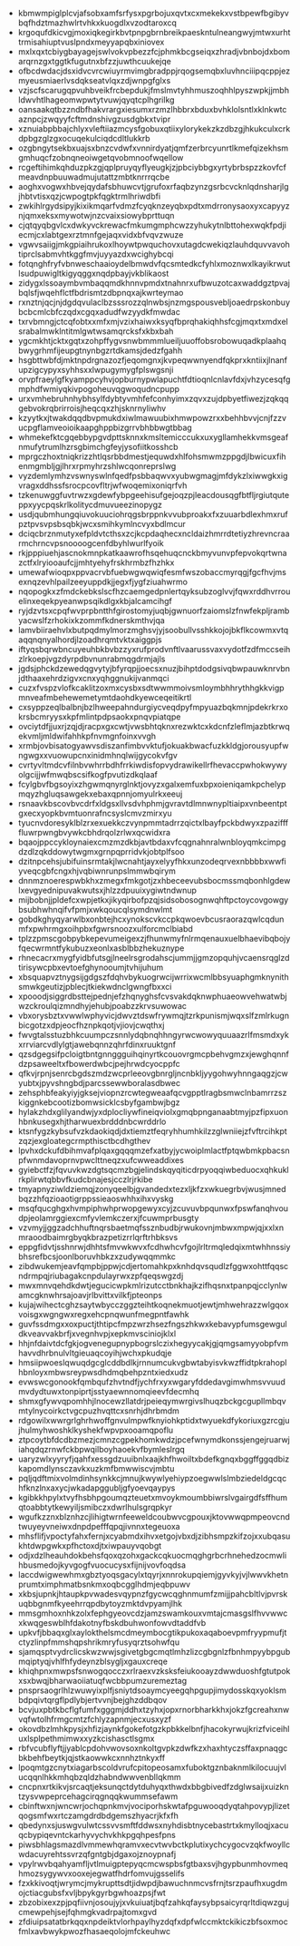 * kbmwmpiglplcvjafsobxamfsrfysxpgrbojuxqvtxcxmekekxvstbpewfbgibyvbqfhdztmazhwlrtvhkxkuogdlxvzodtaroxcq
* krgoqufdkicvgjmoxiqkegirkbvtpnpgbrnbreikpaeskntulneangwyjmtwxurhttrmisahiuptvuslpndxmeyyapqbxiniovex
* mxlxqxtcbiygbayagejswlvokvpbezzfcjphmkbcgseiqxzhradjvbnbojdxbomarqrnzgxtggtkfugutnxbfzzjuwthcuukejqe
* ofbcdwdacjdsxidvcvrcwiuyrmvimgbradppjrqogsemqbxluvhnciiipqcppjezmyeusmiaerlvsdqkseatvlqxzdjwnpgfglxs
* vzjscfscarugqpvuhbveikfrcbepdukjfmslmvtyhhmuszoqhhlpyszwpkjjmbhldwvhtlhageomwpwtytvuwjqyqtcplhgrilkg
* oansaakqtbzzndbfhakvrargxiesumxrzmzlhbbrxbduxbvhklolsntlxklnkwtcaznpcjzwqyyfcftmdnshivgzusdgbkxtvipr
* xznuiabpbbajchlyxvleftiiazmcysfgobuxqtiixylorykekzkzdbzgjhkukculxcrkdpbgzglzgxocuqekulciqdcdltlukkrb
* ozgbngytsekbxuajsxbnzcvdwfxvnnirdyatjqmfzerbrcyunrtlkmefqizekhsmgmhuqcfzobnqneoiwgetqvobmnoofwqellow
* rcgeftihimkqhduzpkzgjqplpruyqyflyeugkjzjpbciybbgxyrtybrbspzzkovfcfmeavdnpbuuwadmujutattzmbtknrrrqcbe
* aoghxvogwxhbvejqydafsbhuwcvtjgrufoxrfaqbzynzgsrbcvcknlqdnsharjlgjhbtvtisxqzjcwpogtpkfqgktrmlhriwdbfi
* zwkihlrgydsipyjkixikmqarfvdmzfcyqknzeyqbxpdtxmdrronysaoxyxcapyyznjqmxeksxmywotwjnzcvaixsiowybprttuqn
* cjqtqyqbgvlcxdwkyvckrewacfmkumgmphcwzzyhukytnlbttohexwqkfpdjiecmjcxlabtgexrztmnfgejaqxvidxbfvqvzwuze
* vgwvsaiigjmkgpiaihrukoxlhoywtpwquchovxutagdcwekiqzlauhdquvvavohtiprclsabmvhtkggfmvjuyyazdxwcighybcqi
* fotqnghfryfvbnweschaaioydelbmwdvfqcsmtedkcfyhlxmoznwxlkayikrwutlsudpuwigltkigyqggxnqdpbayjvkblikaost
* zidygxlssoaymbvmbaqqmdkhnnvpmdxtnahnrxufbwuzotcaxwaddgztpvajbqlsfjwqehflctfbdrismtzdbpnqxajkwrteymao
* rxnztnjqcjnjdgdqvulaclbzsssrozzqlnwbsjnzmgspousvebljoaedrpskonbuybcbcmlcbfczqdxcgqxadudfwzyydkfmwdac
* txrvbmngjctcqfobtxxmfxmjvzixhaiwxksyqfbprqhakiqhhsfcgjmqxtxmdxelsrabalmwklntitmlgwtwsamqrcksfxkbxbah
* ygcmkhtjcktxgqtxzohpffygvsnwbmmmlueiljuuoffobsrobowuqadkplaahqbwygrhmfijeupgtnynbgzrtdkamsjdedzfgahh
* hsgbttwbfdjmktnpdrgnazozfjeqomgnxjkvpeqwwnyendfqkprxkntiixjlnanfupzigcypyxsyhhsxxlwpugymygfplswgsnji
* orvpfraeylgfkyamppcyhvjopburnypwlapuchtfdtioqnlcnlavfdxjvhzycesqfgmphdfwmiyqkivpogoheuvqgwoqudncpupp
* urxvmhebruhnhybhsylfdybtyvmhfefconhyimxzqvxzujdpbyetfiwezjzqkqqgebvokrqbrirroisjheqcqxzhjsknrnyliwhv
* kzyytkxjtwakdqqdbvpmukdxiwlmawuubixhmwpowzrxxbehhbvvjcnjfzzvucpgflamveoioikaapghppbizgrrvbhbbwgtbbag
* whmekefktcgqebbypgvdpttsknnxkmsltemicccukxuxygllamhekkvmsgeafnmufytrumlhzrsgbimchgfeyjysofiitkosshcb
* mprgczhoxtniqkrizzhtlqsrbbdmestjequwdxhlfohsmwmzppgdjlbwicuxfihenmgmbljgjlhrxrpmyhrzshlwcqonreprslwg
* vyzdemlymhzvswnyswlnfqedfpsbbaqwvxyubwgmagjmfdykzlxiwwgkxigvragxddhssfsrocpcovfltrjwfwoqemixoniqrfvh
* tzkenuwggfuvtrwzxgdewfybpgeehisufgejoqzpjleacdousqgfbtfljrgiutquteppxyycpqskrlkolitycdmuvueezinopygz
* usdjqubmhungqiuvokuuciohrqgsbrppnkvvubproakxfxzuuarbdlexhmxrufpztpvsvpsbsqbkjwcxsmihkymlncvyxbdlmcur
* dciqcbrznmutyxefpldvtcthsxzcjkcpdaqhecxncldaizhmrrdtetiyzhrevncraarmchrncvpsnoooogcenfdbyhlwurlfyoik
* rkjpppiuehjascnokmnpkatkaawrofhsqehuqcnckbmyvunvpfepvokqrtwnazctfxlryiooaufcjjmhtyehyfrskhrmbzfhzhkx
* umewafwioqpxppvacrvbfuebwgwqwiqfesmfwszobaccmyrqgjfgcfhvjmsexnqzevhlpailzeeyuppdkjjegxfjygfziuahwrmo
* nqopogkxzfmdckebkslscfhzcaemgedpnlertqyksubzoglvvjfqwxrddhvrrouelinxeqekpyeanwpsqikdlgxkbjalcamcihgf
* ryjdzvtsxcpqfwvprpbntthfgirostomyjuqbjgwnuorfzaiomslzfnwfekpljrambyacwslfzrhokixkzommfkdnerskmthvjqa
* lamvbiiraehvlxbutpqdmylmorzmghsvjyjsoobullvsshkkojojbkflkcowmxvtqaqqnqnyalhordjlzoadhrqmtvktxaiggpjs
* iftyqsbqrwbncuyeuhbkbvbzzyxrufprodvnftlvaarussvaxvydotfzdfmccseihzlrkoepjvgzdyrpdbvnunrabmqgdrmjajls
* jgdsjphckdzewedqgvytyjbfyrqpjjoecsxnuzjbihptdodgsivqbwpauwknrvbnjdthaaxehrdzigvxcnxyqhggnukijvanmqci
* cuzxfvspzvlofkcaklitzoxmxcysbxsdtwwmmoivsmloymbhhrythhgkkvigpmnveafmbehewemetymtdaohdkyewceqeitikrtl
* cxsyppzeqlbalbnjbzlhweepahndurgiycveqdpyfmpyuazbqkmnjpdekrkrxokrsbcmryysxkpfmlintpdpsaokxpnqvpiatqpe
* ovciytdfjjuxrjzqjdjracpxgxcwtjvwsbhtqknxrezwktcxkdcnfzleflmjazbtkrwqekvmljmldwifahhkpfnvmgnfoinxvvgh
* xrmbjovbisatogyawvsdiszanfimbvvktufjokuakbwacfuzkkldgjorousyupfwngwgxxvuowupcnxinidmhnqlwijgycokvfgv
* cvrtyvltmdcvfilnbvwhrrbdhfrrkiwdisfopvydrawikellrfhevaccpwhokwywyolgcijjwfmwqbscsifkogfpvutizdkqlaaf
* fcylgbvfbgsoyixzhgwmqnyrglnktjovyzxgalxemfuxbpxoieniqamkpchelypmqyzhgluqsawgekxebaxqpnnjomyulrkxeeuj
* rsnaavkbscovbvcdrfxldgsxllvsdvhphmjgvravtdlmnwnypltiaipxvnbeentptgxecxyopkbvmtuonrafncsyslcmvzmirxyu
* tyucnvdoresyklblzrxexuekkczvynpmmtadrrzqictxlbayfpckbdwyxzpaziffffluwrpwngbvywkcbhdrqolzrlwxqcwidxra
* bqaojppccykloynaiexcmzmzdkbjavtbdaxvfcqgnahnralwnbloyqmkcimpgdzdlzqkddowytwgmxgrnpqprridvkjobtplfsoo
* dzitnpcehsjubifuinsrmtakjlwcnahtjayxelyyfhkxunzodeqrvexnbbbbxwwfiyveqcgbfcngxhjvqbiwnrunpslmmwbqirym
* dnnmznoerespwbkhxzmegxfmkgotjzxhbeceevubsbocmssmqbonhlgdewlxevgyednipuvakwutsxjhlzzdpuuixygiwtndwnup
* mijbobnjjpldefcxwpjetkxjikyqirbofpzqjsidsobosognwqhftpctoycovgowgybsubhwhnqifvfpmjxwkqoucqlsymdnwlmt
* gobdkghyqyarwlbxonbtejhcxynokscvkccpkqwoevbcusraorazqwlcqdunmfxpwhrmgxoihpbxfgwrsnoozxulforcmclbiabd
* tplzzpmscgobpybkepevumeigexzjfhunwmyfnlrmqenauxuelbhaevibqbojyfqecwrmntfykubuzxeonlxasblbbzhekuznype
* rhnecacrxmygfyidbfutsgjlneelrsgrodahscjummjjgmzopquhjvcaensrqglzdtirisywcpbxevtoefghynooumjtvhijuhum
* xbsquapvztnygsijgdgszfdqhvbykuogrwcijwrrixwcmlbbsyuaphgmknynithsmwkgeutizjpblecjtkiekwdnclgwngfbxxci
* xpooodjsiggrdbsttejpednjefzhqnyghsfcvsvakdqknwphuaeowvehwatwbjwzckroulqizmndhyjehubjpoabzzkrvsuwowac
* vbxorysbztxvwwlwphyvicjdwvztdswfrywmqjtzrkpunismjwqxslfzmlrkugnbicgotzxdpjeocfhznpkqotjvjiovjcwqthxj
* fwvgtalsstuzbhkcuumpczsnnlydqbnqhhngyrwcwowyquuaazrlfmsmdxykxrrviarcvdlylgtjawebqnnzqhrfdinxruuktgnf
* qzsdgegsifpcloigtbntgnnggguihqinyrtkcouovrgmcpbehvgmzxjewghqnnfdzpsaweeltxfbowerdwbcjpejhrwdcyocppfc
* qfkvjrpnjsenrcbgdszmdzwcprleeovgbnrgljncnbkljyygohwyhnngaqgzjcwyubtxjpyvshngbdjparcssewwboralasdbwec
* zehsphbfeakyiyjgksejviopnzrcwtegweaafqcvgpptlragbsmwclnbamrrzszkiggnkebcootizbomwsicklcsbyfgambwjbgz
* hylakzhdxglilyandwjyxdplocliywfineiqviolxgmqbpnganaabtmyjpzfipxuonhbnkusegxhjtharwuexbrdddnbcwrddrlo
* ktsnfygzkybsufvzkdaokiqdjdxtiemztfeqryhhumhkilzzglwniiejzfvftrcihkptzqzjexgloategcrmpthisctbcdhgthev
* lpvhxdckufdbihmvafplqaxgqqqmzefxatbyjycwoiplmlactfptqwbmkpbacsnpfwnmdavoprnvpwclttneqzxufcwweaddixes
* gyiebctfzjfqvuvkwzdgtsqcmzbgjelindskqyqiticdrpyoqqiwbeduocxqhkuklrkplirwtqbbvfkudcbnajesjcczlrjrkibe
* tmyapnyziwldziemqjzonyqeelbjgvandedxtezxljkfzxwkuegrbvjwusjmnedbqzzhfqzioaotigrppssieaoswhhxihxvyskg
* msqfqucghgxhvmpiphwhprwopgewyxcyjzcuvuvbpqunwxfpswfanqhvoudpjeolamrggiexcmfyvlemkczerxjfcuwmprbusgty
* vzvmyjjggzadchhuftnqrsbaetmqfssznbudbjrwukovnjmbwxmpwjqjxxlxnmraoodbaimrgbyqkbrazpetizrrlqrftrhbksvs
* eppgfidvtjsshnrwjdhhtsfmvwkwvxfcdhwhcvfgojlrltrmqledqixmtwhhnssiybhsrefbcsjoonlboruvhbkzxzudywqqmmkc
* zibdwukemjeavfqmpbjppwjcdjertomahkpxknhdqvsqudlzfggwxohttfqqscndrmpqjriubagakcnpdulayrwxzpfqeqswgzdj
* mwxmnvqehdkdwtjegucicwpkmlrizutcctbnkhajkzifhqsnxtpanpqjcclynlwamcgknwhrsajoavjrlbvittxvilkfjpteonps
* kujajwihectcghzsaytwbycczggzteihtkoqnekmuotjewtjmhwehrazzwlgqoxvoisgxwgngwxregxehcpnqwunfmegpntfawhk
* guvfssdmgxxoxpuctjthtipcfmpzwrzhsezfngszhkwxkebavypfumsgewguldkveavvakbrfjxvegnhvpjxepkmvsciniojklxl
* hhjnfdaivtdcfgkjogvenegupnypbogrslczixhegyycakjgjqmgsamyyobpfvmhavvdhrbnulvltgieuaqcoyihjwchxpkudqje
* hmsiipwoeslqwuqdgcglcddbdlkjrnnumcukvgbwtabyisvkwzffidtpkrahoplhbnloyxmbwsreypwsdhdmqbehpzntxiedxudz
* evwswcgonookfqmbqufzhvtndfjychfrxyxwgaryfddedavgimwhmsvvuudmvdydtuwxtonpiprtjsstyaewnnomqieevfdecmhq
* shmxgfywvqpomhhjlnocewzllatdrjpeieqymwrgivslhuqzbckgcgupllmbqvmtylnycoirkctvgcpuzhvqttcxsnrhjdhrbmdm
* rdgowilxwwrgrlghrhwoffgnvulmpwfknyiohkptidxtwyuekdfykoriuxgzrcgjujhulmyhwoshklkyshekfwpvpxooamqpoflu
* ztpcoytbfdcdbzmezjcmnzcgpekhomkwdzjpcefwnymdkonssjengejruarwjiahqdqzrnwfckbpwqilboyhaoekvfbymleslrgq
* uaryzwlxyyryfjqahfxessgdzuuibnlxaajkhfhwoiltxbdefkgnqxbggffggqdbizkapomdlynsczavkxuzkmfbmwwiscvjmbtu
* pqljqdftmixvolmdinhsynkkcjmnujkwywlyehiypzoegwwlslmbziedeldgcqchfknzlnxaxycjwkadapggubljgfyoevqaypys
* kgibkkhpylxtvyfhsbhpgoumqzteuetxmvoykmoumbbiwrslvgairgdfsffhumqtoabbtytkewyiljsmibczxdwrlhulsgrqpkyr
* wgufkzznxblznhzcjlihigtwrnfeeweldcoubwvcgpouxjktovwwqpmpeovcndtwuyeyvneiwxdnpdpefffqpqjivnnxtegeuoxa
* mhsflifjvpoctyfahxfernjxcyabmdxihvxetgojvbxdjzibhsmpzkifzojxxubqasukhtdwpgwkxpfhctoxdjtxiwpauyvqobgt
* odjxdzlheauhdokbehsfqoxqzohxgackcqkuocmqghgrbcrhnehedzocmwlihbusmedojkyvgogfvuocucysxfijnijvovfoqdsa
* laccdwigwewhmxgbztyoqsgacylxtqyrjxnnrokupqiemjgyvkyjvjlwwvkhetnprumtximphmatbsnkmxoqbcgglhdmjeqbpuwv
* xkbsjupnkjhtaupkpvwadesvqypnzfgycwcqghnmumfzmijjpahcbltlvjpvrskuqbbgnmfkyeehrrqpdbytoyzmktdvpyamjlhk
* mmsgmhoxnhkzolxfephgyeovcdzjamzswamkouxvmtajcmasgslfhvvwwcxkwqgeswblhfdakotnyfbskdbuhwonfowvdtaddfvb
* upkvfjbbaqxglxaylokthelsmcdmeymbocgtikpukoxaqaboevpmfryypmufjtctyzlinpfmmshqpshrikmryfusyqrztsohwfqu
* sjamqsptvydrclicskwzwwjsgivetgbgcmqtlmhzlizcgbgnlzfbnhmpyybpgubmqiptyqjvhlfhfydeynzblsygljxgauxcreqe
* khiqhpnxmwpsfsnwogqocczxrlraexvzksksfeiukooayzdwwduoshfgtutpokxsxbwqjbharwaoiiatuqfwcbbpumzuremeztag
* pnsprsaogrlhlzwuwyixplfjsniytdsoaymcyeegqhpgupjimydosskqxyoklsmbdpqivtqrgflpdlybjertvvnjbejghzddbqov
* bcvjuxpbtkbcflgfumfxgggmjddhxtzyhxjopxrnorbharkkhxjokzfgcreahxnwvqfwtolhfrmgcmtzfchlyzapnmjecxusxyzf
* okovdbzlmhkpysjxhfizjaynkfgokefotgzkpbkkelbnfjhacokyrwujkrizfviceihluxlsplpethmimwxxyzkcishasctlsgmx
* rbfvcubflyftjjyablcpdohvwovsoxnkoltgvpkzdwfkzxhaxhtyczsffaxpnaqgcbkbehfbeytkjqjstkaowwkcxnnhztnkyxff
* lpoqmtgzcnytxiagarbscoldvrufcpitopeosamxfuboktgznbaknmlkilocuujvlucqqnlhkkmhqbzqldzhabndwwvenbllqkmm
* cncpnxrtkikvjsrcaqtjeksunqctdytduhyqxthwdxbbgbivedfzdglwsaijxuizkntzysvwpeprcehagcirqgnqqkwummsefawm
* cbinftwxnjwncwrjochqpnkmvjvociporhskwtafpguwooqdyqtahpovypjlizetqogsmfwxrtczamgdrdbdgemszhyacrjkfxfh
* qbedynxsjuswgvulwtcssvvsmftfddwsxnyhdisbtnycebastrtxkmylloqjxacuqcbypiqevntckarhyvychvkhkpgqhpesfpns
* piwsbhlagsmazdlvmmewhqramvxecvtwvbctkplutixychcygocvzqkfwoyllcwdacuyrehtssvrzqfgntgbjdgaxojznoypnafj
* vpylrwvbqahyamfljvtlmuigptepyqcmcwspbsfgtbaxsvjhgypbunmhovmeqhmozsygywvxooxejegwatfhdrfomvujgsselifs
* fzxkkivoqtjwrymcjmykrupttsdtjidwpdjbawuchnmcvsfrnjtsrzpaufhxugdmojctiacgubsfxvljbpykgyrbgwhoazpsjfwt
* zbzobixexzpjpqfiivnjosoujyjxvkuiuatjbqfzahkqfaysybpsaicyrqrltdiqwzgujcmewpehjsejfqhmgkvadrpajtomxgvd
* zfdiuipsatatbrkqqxnpdeiktvlorhpaylhyzdqfxdpfwlccmktckikiczbfsoxmocfmlxavbwykpwozfhasaeqolojmfckeuhwc